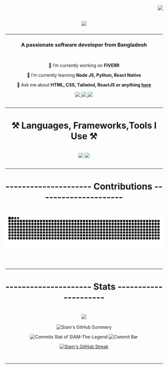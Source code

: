 <img align="right" src="https://visitor-badge.laobi.icu/badge?page_id=SIAM-TheLegend.SIAM-TheLegend" />

<h1 align="center">
  <img src="https://readme-typing-svg.herokuapp.com/?font=Righteous&size=35&center=true&vCenter=true&width=500&height=70&duration=4000&lines=Hi+There!+👋;+I'm+Shahriar+Hasan+Siam!;A+Full-Stack+Web+Developer;From+Bangladesh;" />
</h1>
<hr/>

<h3 align="center">A passionate software developer from Bangladesh</h3>
<br/>

<div align="center">
 
 🔭 I’m currently working on **FIVERR**
 
 🌱 I’m currently learning **Node JS, Python, React Native**

💬 Ask me about **HTML, CSS, Tailwind, ReactJS or anything [here](https://github.com/SIAM-TheLegend/SIAM-TheLegend/issues)**

</div>
<div align="center"> 
  <a href="https://facebook.com/Siam.TheLegend" target="_blank">
    <img src="https://img.shields.io/badge/Facebook-2B2FFF?style=for-the-badge&logo=facebook&logoColor=white" target="_blank" />
  </a>
  <a href="mailto:siamshahriarhasan@gmail.com">
    <img src="https://img.shields.io/badge/Gmail-333333?style=for-the-badge&logo=gmail&logoColor=red" />
  </a>
  <a href="https://linkedin.com/in/pedro-sales-muniz" target="_blank">
    <img src="https://img.shields.io/badge/LinkedIn-0077B5?style=for-the-badge&logo=linkedin&logoColor=white" target="_blank" />
  </a>
</div>
<br/>

<hr/>
 
<h1 align="center">⚒️ Languages, Frameworks,Tools I Use ⚒️</h1>
<br/>
<div align="center">
    <img src="https://skillicons.dev/icons?i=python,vscode,html,javascript,css,git,github,figma" />
    <img src="https://skillicons.dev/icons?i=nextjs,react,nodejs,express,tailwind,firebase,mongodb,materialui,mysql" /><br>
</div>

<br/>
<hr/>

<div align="center">
  <h1>--------------------- Contributions ---------------------</h1>
  <br>

  <img alt="snake eating my contributions" src="https://raw.githubusercontent.com/SIAM-TheLegend/SIAM-TheLegend/output/github-contribution-grid-snake-dark.svg" />
  
  <br/><br/>
</div>

<hr/>

<h1 align="center">--------------------- Stats ---------------------</h1>
<br/>
<div align="center">
  <img width=325 src="https://github-readme-stats.vercel.app/api/top-langs/?username=SIAM-TheLegend&layout=compact&langs_count=8&theme=react&border_radius=10&count_private=true" />
</div>

<div align="center">

![Siam's GitHub Summery](http://github-profile-summary-cards.vercel.app/api/cards/profile-details?username=SIAM-TheLegend&theme=transparent)

<div align="center">

![Commits Stat of SIAM-The-Legend](http://github-profile-summary-cards.vercel.app/api/cards/stats?username=SIAM-TheLegend&theme=transparent)
![Commit Bar](http://github-profile-summary-cards.vercel.app/api/cards/productive-time?username=SIAM-TheLegend&theme=transparent&utcOffset=8)

</div>

[![Siam's GitHub Streak](https://streak-stats.demolab.com?user=SIAM-TheLegend&theme=dark&hide_border=true&border_radius=1&mode=weekly&card_width=1000)](https://git.io/streak-stats)

</div>

<br/>
<hr/>
